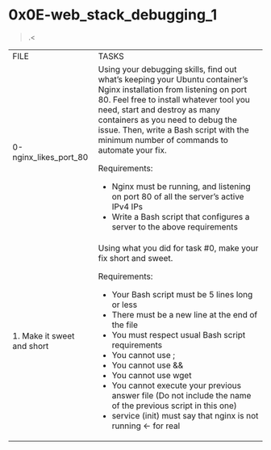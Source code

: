 <h1>0x0E-web_stack_debugging_1</h1>
<table>
<tr>
<td>FILE</td> <td>TASKS</td>
</tr>
<tr>
<td>0-nginx_likes_port_80</td><td>Using your debugging skills, find out what’s keeping your Ubuntu container’s Nginx installation from listening on port 80. Feel free to install whatever tool you need, start and destroy as many containers as you need to debug the issue. Then, write a Bash script with the minimum number of commands to automate your fix.

Requirements:

- Nginx must be running, and listening on port 80 of all the server’s active IPv4 IPs
- Write a Bash script that configures a server to the above requirements</td>
</tr>
<tr>
<td>1. Make it sweet and short</td>
<td>Using what you did for task #0, make your fix short and sweet.

Requirements:

- Your Bash script must be 5 lines long or less
- There must be a new line at the end of the file
- You must respect usual Bash script requirements
- You cannot use ;
- You cannot use &&
- You cannot use wget
- You cannot execute your previous answer file (Do not include the name of the previous script in this one)
- service (init) must say that nginx is not running ← for real</td></tr>
>.<
